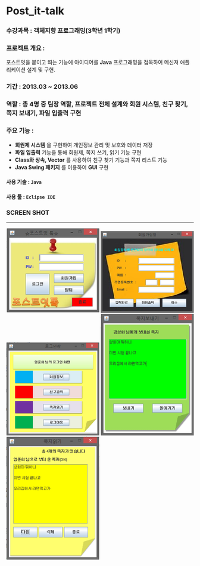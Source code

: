 # Post_it-talk

### 수강과목 : 객체지향 프로그래밍(3학년 1학기)

### 프로젝트 개요 :  
포스트잇을 붙이고 띄는 기능에 아이디어를 **Java** 프로그래밍을 접목하여 메신져 애플리케이션 설계 및 구현.

### 기간 : 2013.03 ~ 2013.06

### 역할 : 총 4명 중 **팀장** 역할, 프로젝트 전체 설계와 회원 시스템, 친구 찾기, 쪽지 보내기, 파일 입출력 구현

### 주요 기능 :
- **회원제 시스템** 을 구현하여 개인정보 관리 및 보호와 데이터 저장
- **파일 입출력** 기능을 통해 회원제, 쪽지 쓰기, 읽기 기능 구현
- **Class와 상속, Vector** 를 사용하여 친구 찾기 기능과 쪽지 리스트 기능
- **Java Swing 패키지** 를 이용하여 **GUI** 구현

#### **사용 기술** : `Java`

#### **사용 툴** : `Eclipse IDE`

### SCREEN SHOT
-------

<img src="img/screen_shot_1.png" width="250px"> <img src="img/screen_shot_2.png" width="250px"> <img src="img/screen_shot_3.png" width="250px"> 
<img src="img/screen_shot_4.png" width="250px"> <img src="img/screen_shot_5.png" width="250px"> 
